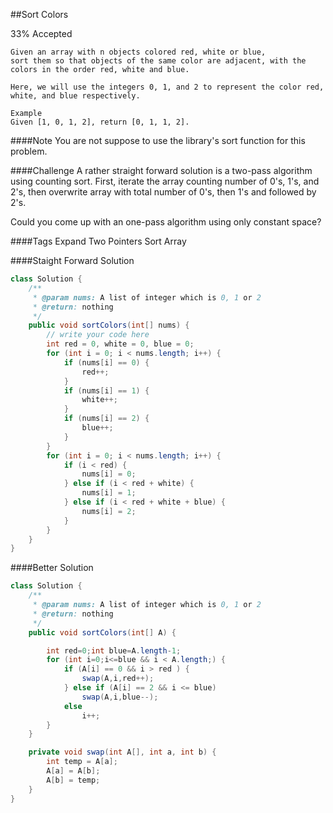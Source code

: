 ##Sort Colors

33% Accepted

	Given an array with n objects colored red, white or blue,
    sort them so that objects of the same color are adjacent, with the colors in the order red, white and blue.

	Here, we will use the integers 0, 1, and 2 to represent the color red, white, and blue respectively.

	Example
	Given [1, 0, 1, 2], return [0, 1, 1, 2].

####Note
You are not suppose to use the library's sort function for this problem.

####Challenge
A rather straight forward solution is a two-pass algorithm using counting sort. First, iterate the array counting number of 0's, 1's, and 2's, then overwrite array with total number of 0's, then 1's and followed by 2's.

Could you come up with an one-pass algorithm using only constant space?

####Tags Expand
Two Pointers Sort Array

####Staight Forward Solution
```java
class Solution {
    /**
     * @param nums: A list of integer which is 0, 1 or 2
     * @return: nothing
     */
    public void sortColors(int[] nums) {
        // write your code here
        int red = 0, white = 0, blue = 0;
        for (int i = 0; i < nums.length; i++) {
            if (nums[i] == 0) {
                red++;
            }
            if (nums[i] == 1) {
                white++;
            }
            if (nums[i] == 2) {
                blue++;
            }
        }
        for (int i = 0; i < nums.length; i++) {
            if (i < red) {
                nums[i] = 0;
            } else if (i < red + white) {
                nums[i] = 1;
            } else if (i < red + white + blue) {
                nums[i] = 2;
            }
        }
    }
}
```

####Better Solution
```java
class Solution {
    /**
     * @param nums: A list of integer which is 0, 1 or 2
     * @return: nothing
     */
    public void sortColors(int[] A) {

        int red=0;int blue=A.length-1;
        for (int i=0;i<=blue && i < A.length;) {
            if (A[i] == 0 && i > red ) {
                swap(A,i,red++);
            } else if (A[i] == 2 && i <= blue)
                swap(A,i,blue--);
            else
                i++;
        }
    }

    private void swap(int A[], int a, int b) {
        int temp = A[a];
        A[a] = A[b];
        A[b] = temp;
    }
}

```

